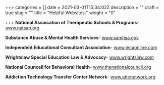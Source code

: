 +++
categories = []
date = 2021-03-01T15:34:02Z
description = ""
draft = true
slug = ""
title = "Helpful Websites:"
weight = "0"

+++
**National Assoication of Therapeutic Schools & Programs**- www.natsap.org

**Substance Abuse & Mental Health Services**- www.samhsa.gov

**Independent Educational Consultant Association**- www.iecaonline.com

**Wrightslaw Special Education Law & Advocacy**- www.wrightslaw.com

**National Counceil for Behavioral Health**- www.thenationalcouncil.org

**Addiction Technology Transfer Center Network**- www.attcnetwork.org
